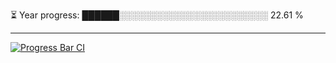 
⏳ Year progress: ██████░░░░░░░░░░░░░░░░░░░░░░░░ 22.61 %

---

[![Progress Bar CI](https://github.com/thatoranzhevyy/thatoranzhevyy/actions/workflows/node.js.yml/badge.svg)](https://github.com/thatoranzhevyy/thatoranzhevyy/actions/workflows/node.js.yml)

